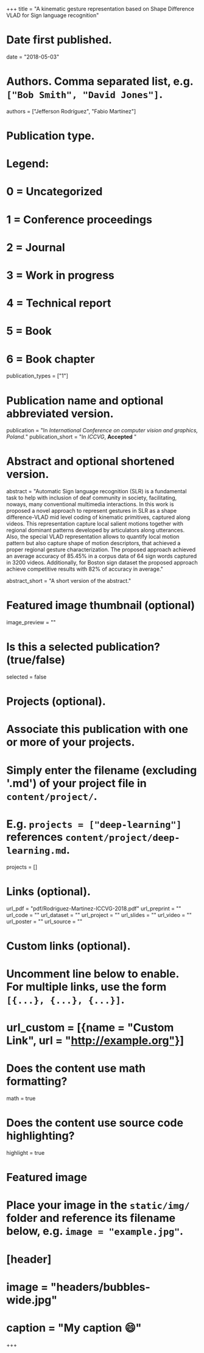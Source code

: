 +++
title = "A kinematic gesture representation based on Shape Difference VLAD for Sign language recognition"

# Date first published.
date = "2018-05-03"

# Authors. Comma separated list, e.g. `["Bob Smith", "David Jones"]`.
authors = ["Jefferson Rodríguez", "Fabio Martínez"]

# Publication type.
# Legend:
# 0 = Uncategorized
# 1 = Conference proceedings
# 2 = Journal
# 3 = Work in progress
# 4 = Technical report
# 5 = Book
# 6 = Book chapter
publication_types = ["1"]

# Publication name and optional abbreviated version.
publication = "In *International Conference on computer vision and graphics, Poland.*"
publication_short = "In *ICCVG*, **Accepted** "

# Abstract and optional shortened version.
abstract = "Automatic Sign language recognition (SLR) is a fundamental task to help with inclusion of deaf community in society, facilitating, noways,  many conventional multimedia interactions. In this work is proposed a novel approach to represent gestures in SLR as a shape difference-VLAD mid level coding of kinematic primitives, captured along videos. This representation capture local salient motions together with regional dominant patterns developed by articulators along utterances. Also, the special VLAD representation allows to quantify local motion pattern but also capture shape of motion descriptors, that achieved a proper regional gesture characterization. The proposed approach achieved an average accuracy of 85.45%  in a corpus data of 64 sign words captured in 3200 videos. Additionally, for Boston sign dataset the proposed approach achieve competitive results with 82% of accuracy in average."

abstract_short = "A short version of the abstract."

# Featured image thumbnail (optional)
image_preview = ""

# Is this a selected publication? (true/false)
selected = false

# Projects (optional).
#   Associate this publication with one or more of your projects.
#   Simply enter the filename (excluding '.md') of your project file in `content/project/`.
#   E.g. `projects = ["deep-learning"]` references `content/project/deep-learning.md`.
projects = []

# Links (optional).
url_pdf = "pdf/Rodriguez-Martinez-ICCVG-2018.pdf"
url_preprint = ""
url_code = ""
url_dataset = ""
url_project = ""
url_slides = ""
url_video = ""
url_poster = ""
url_source = ""

# Custom links (optional).
#   Uncomment line below to enable. For multiple links, use the form `[{...}, {...}, {...}]`.
# url_custom = [{name = "Custom Link", url = "http://example.org"}]

# Does the content use math formatting?
math = true

# Does the content use source code highlighting?
highlight = true

# Featured image
# Place your image in the `static/img/` folder and reference its filename below, e.g. `image = "example.jpg"`.
# [header]
# image = "headers/bubbles-wide.jpg"
# caption = "My caption 😄"

+++
